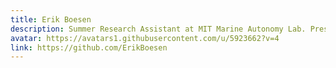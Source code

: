 ```yaml
---
title: Erik Boesen
description: Summer Research Assistant at MIT Marine Autonomy Lab. President & Programming Captain of @frc1418. GMHS IB Senior. Overuser of the command line.
avatar: https://avatars1.githubusercontent.com/u/5923662?v=4
link: https://github.com/ErikBoesen
---
```

